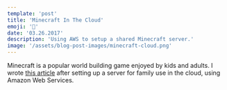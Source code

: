 ```yaml
---
template: 'post'
title: 'Minecraft In The Cloud'
emoji: '📝'
date: '03.26.2017' 
description: 'Using AWS to setup a shared Minecraft server.'
image: '/assets/blog-post-images/minecraft-cloud.png'
---
```


Minecraft is a popular world building game enjoyed by kids and adults.  I wrote <a href="https://medium.com/@thegreenhouseio/minecraft-in-the-cloud-78f9195b79cb#.rzlk2kkg3" target="_blank" rel="noopener" onclick="getOutboundLink('https://medium.com/@thegreenhouseio/minecraft-in-the-cloud-78f9195b79cb#.rzlk2kkg3');">this article</a> after setting up a server for family use in the cloud, using Amazon Web Services.